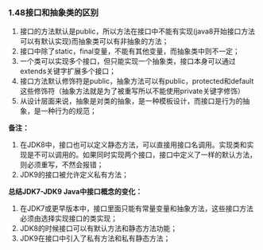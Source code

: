 ### 1.48接口和抽象类的区别

1. 接口的方法默认是public，所以方法在接口中不能有实现(java8开始接口方法可以有默认实现)而抽象类可以有非抽象的方法；
2. 接口中除了static，final变量，不能有其他变量，而抽象类中则不一定；
3. 一个类可以实现多个接口，但只能实现一个抽象类，接口本身可以通过extends关键字扩展多个接口；
4. 接口方法默认修饰符是public，抽象方法可以有public，protected和default这些修饰符（抽象方法就是为了被重写所以不能使用private关键字修饰）
5. 从设计层面来说，抽象是对类的抽象，是一种模板设计，而接口是行为的抽象，是一种行为的规范；

**备注：**

1. 在JDK8中，接口也可以定义静态方法，可以直接用接口名调用。实现类和实现是不可以调用的。如果同时实现两个接口，接口中定义了一样的默认方法，则必须重写，不然会报错；
2. JDK9的接口被允许定义私有方法；

**总结JDK7-JDK9 Java中接口概念的变化：**

1. 在JDK7或更早版本中，接口里面只能有常量变量和抽象方法，这些接口方法必须由选择实现接口的类实现；
2. JDK8的时候接口可以有默认方法和静态方法功能；
3. JDK9在接口中引入了私有方法和私有静态方法；